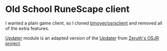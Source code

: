 # Old School RuneScape client

I wanted a plain game client, so I cloned [bmoyer/osrsclient](https://github.com/bmoyer/osrsclient) and removed all of the extra features.

[Updater](src/main/java/com/matevzfa/osrsclient/rsloader/Updater.java) module is an adapted version of the [Updater](https://github.com/zeruth/OSJR/blob/master/src/os/jr/ui/Updater.java) from [Zeruth's OSJR project](https://github.com/zeruth/OSJR).